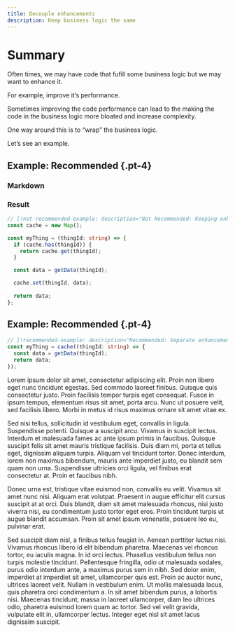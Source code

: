 ```yaml
---
title: Decouple enhancements 
description: Keep business logic the same 
---
```


# Summary 


Often times, we may have code that fufill some business logic but we may want to enhance it.

For example, improve it’s performance.

Sometimes improving the code performance can lead to the making the code in the business logic more bloated and increase complexity.

One way around this is to “wrap” the business logic.

Let’s see an example.

## Example: Recommended {.pt-4}

### Markdown

### Result 

```ts settings:code:hide-clipboard
// [!not-recommended-example: description="Not Recommended: Keeping enhancements and business logic together"]
const cache = new Map();

const myThing = (thingId: string) => {
  if (cache.has(thingId)) {
    return cache.get(thingId);
  }

  const data = getData(thingId);

  cache.set(thingId, data);
  
  return data;
};
```

## Example: Recommended {.pt-4}

```ts settings:code:hide-clipboard settings:code:creator-mode highlight:[2-3]
// [!recommended-example: description="Recommended: Separate enhancement and your business logic"]
const myThing = cache((thingId: string) => {
  const data = getData(thingId);
  return data;
});
```

Lorem ipsum dolor sit amet, consectetur adipiscing elit. Proin non libero eget nunc tincidunt egestas. Sed commodo laoreet finibus. Quisque quis consectetur justo. Proin facilisis tempor turpis eget consequat. Fusce in ipsum tempus, elementum risus sit amet, porta arcu. Nunc ut posuere velit, sed facilisis libero. Morbi in metus id risus maximus ornare sit amet vitae ex.

Sed nisi tellus, sollicitudin id vestibulum eget, convallis in ligula. Suspendisse potenti. Quisque a suscipit arcu. Vivamus in suscipit lectus. Interdum et malesuada fames ac ante ipsum primis in faucibus. Quisque suscipit felis sit amet mauris tristique facilisis. Duis diam mi, porta et tellus eget, dignissim aliquam turpis. Aliquam vel tincidunt tortor. Donec interdum, lorem non maximus bibendum, mauris ante imperdiet justo, eu blandit sem quam non urna. Suspendisse ultricies orci ligula, vel finibus erat consectetur at. Proin et faucibus nibh.

Donec urna est, tristique vitae euismod non, convallis eu velit. Vivamus sit amet nunc nisi. Aliquam erat volutpat. Praesent in augue efficitur elit cursus suscipit at at orci. Duis blandit, diam sit amet malesuada rhoncus, nisi justo viverra nisi, eu condimentum justo tortor eget eros. Proin tincidunt turpis ut augue blandit accumsan. Proin sit amet ipsum venenatis, posuere leo eu, pulvinar erat.

Sed suscipit diam nisl, a finibus tellus feugiat in. Aenean porttitor luctus nisi. Vivamus rhoncus libero id elit bibendum pharetra. Maecenas vel rhoncus tortor, eu iaculis magna. In id orci lectus. Phasellus vestibulum tellus non turpis molestie tincidunt. Pellentesque fringilla, odio ut malesuada sodales, purus odio interdum ante, a maximus purus sem in nibh. Sed dolor enim, imperdiet at imperdiet sit amet, ullamcorper quis est. Proin ac auctor nunc, ultrices laoreet velit. Nullam in vestibulum enim. Ut mollis malesuada lacus, quis pharetra orci condimentum a. In sit amet bibendum purus, a lobortis nisi. Maecenas tincidunt, massa in laoreet ullamcorper, diam leo ultrices odio, pharetra euismod lorem quam ac tortor. Sed vel velit gravida, vulputate elit in, ullamcorper lectus. Integer eget nisl sit amet lacus dignissim suscipit.


